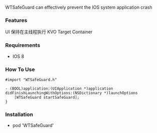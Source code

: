 WTSafeGuard can effectively prevent the IOS system application crash
### Features
UI 保持在主线程执行
KVO
Target 
Container

### Requirements
- IOS 8

### How To Use
```Objc
#import "WTSafeGuard.h"

- (BOOL)application:(UIApplication *)application didFinishLaunchingWithOptions:(NSDictionary *)launchOptions
    [WTSafeGuard startSafeGuard];
}
```
### Installation
- pod 'WTSafeGuard'
